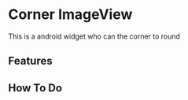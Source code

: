 # Corner ImageView
 This is a android widget who can the corner to round

## Features

## How To Do

